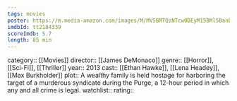```yaml
---
tags: movies
poster: https://m.media-amazon.com/images/M/MV5BMTQzNTcwODEyM15BMl5BanBnXkFtZTcwMjM1MDI0OQ@@._V1_SX300.jpg
imdbId: tt2184339
scoreImdb: 5.7
length: 85 min
---
```


category:: [[Movies]]
director:: [[James DeMonaco]]
genre:: [[Horror]], [[Sci-Fi]], [[Thriller]]
year:: 2013
cast:: [[Ethan Hawke]], [[Lena Headey]], [[Max Burkholder]]
plot:: A wealthy family is held hostage for harboring the target of a murderous syndicate during the Purge, a 12-hour period in which any and all crime is legal.
watchlist::
rating::
